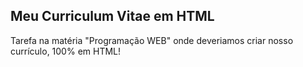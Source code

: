 <h2>Meu Curriculum Vitae em HTML</h2>
<p>Tarefa na matéria "Programação WEB" onde deveriamos criar nosso currículo, 100% em HTML!</p>
